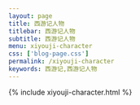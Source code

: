 ```yaml
---
layout: page
title: 西游记人物
titlebar: 西游记人物
subtitle: 西游记人物
menu: xiyouji-character
css: ['blog-page.css']
permalink: /xiyouji-character
keywords: 西游记,西游记人物
---
```

{% include xiyouji-character.html %}
